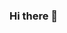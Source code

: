 ### Hi there 👋

<!--
**neelamlillyparmar/neelamlillyparmar** is a ✨ _special_ ✨ repository because its `README.md` (this file) appears on your GitHub profile.

Here are some ideas to get you started:

- 🔭 I’m currently working on my Github portfolio
- 🌱 I’m currently learning AWS re/Start
- 👯 I’m looking to collaborate on future projects
- 🤔 I’m looking for help with learning the cloud
- 💬 Ask me about my work experience
- 📫 How to reach me: https://github.com/neelamlillyparmar/neelamlillyparmar
- 😄 Pronouns: She/Her
-->
